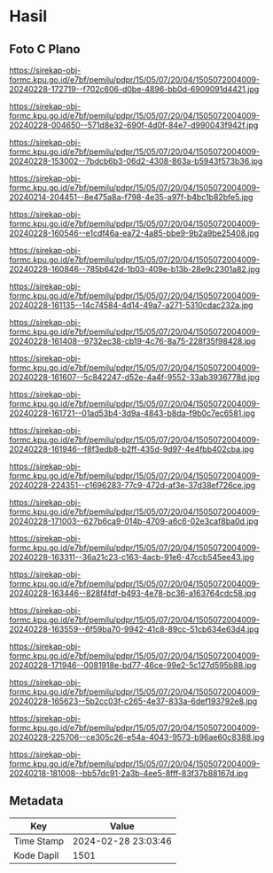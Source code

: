 # Hasil

## Foto C Plano

https://sirekap-obj-formc.kpu.go.id/e7bf/pemilu/pdpr/15/05/07/20/04/1505072004009-20240228-172719--f702c606-d0be-4896-bb0d-6909091d4421.jpg

https://sirekap-obj-formc.kpu.go.id/e7bf/pemilu/pdpr/15/05/07/20/04/1505072004009-20240228-004650--571d8e32-690f-4d0f-84e7-d990043f942f.jpg

https://sirekap-obj-formc.kpu.go.id/e7bf/pemilu/pdpr/15/05/07/20/04/1505072004009-20240228-153002--7bdcb6b3-06d2-4308-863a-b5943f573b36.jpg

https://sirekap-obj-formc.kpu.go.id/e7bf/pemilu/pdpr/15/05/07/20/04/1505072004009-20240214-204451--8e475a8a-f798-4e35-a97f-b4bc1b82bfe5.jpg

https://sirekap-obj-formc.kpu.go.id/e7bf/pemilu/pdpr/15/05/07/20/04/1505072004009-20240228-160546--e1cdf46a-ea72-4a85-bbe9-9b2a9be25408.jpg

https://sirekap-obj-formc.kpu.go.id/e7bf/pemilu/pdpr/15/05/07/20/04/1505072004009-20240228-160846--785b642d-1b03-409e-b13b-28e9c2301a82.jpg

https://sirekap-obj-formc.kpu.go.id/e7bf/pemilu/pdpr/15/05/07/20/04/1505072004009-20240228-161135--14c74584-4d14-49a7-a271-5310cdac232a.jpg

https://sirekap-obj-formc.kpu.go.id/e7bf/pemilu/pdpr/15/05/07/20/04/1505072004009-20240228-161408--9732ec38-cb19-4c76-8a75-228f35f98428.jpg

https://sirekap-obj-formc.kpu.go.id/e7bf/pemilu/pdpr/15/05/07/20/04/1505072004009-20240228-161607--5c842247-d52e-4a4f-9552-33ab3936778d.jpg

https://sirekap-obj-formc.kpu.go.id/e7bf/pemilu/pdpr/15/05/07/20/04/1505072004009-20240228-161721--01ad53b4-3d9a-4843-b8da-f9b0c7ec6581.jpg

https://sirekap-obj-formc.kpu.go.id/e7bf/pemilu/pdpr/15/05/07/20/04/1505072004009-20240228-161946--f8f3edb8-b2ff-435d-9d97-4e4fbb402cba.jpg

https://sirekap-obj-formc.kpu.go.id/e7bf/pemilu/pdpr/15/05/07/20/04/1505072004009-20240228-224351--c1696283-77c9-472d-af3e-37d38ef726ce.jpg

https://sirekap-obj-formc.kpu.go.id/e7bf/pemilu/pdpr/15/05/07/20/04/1505072004009-20240228-171003--627b6ca9-014b-4709-a6c6-02e3caf8ba0d.jpg

https://sirekap-obj-formc.kpu.go.id/e7bf/pemilu/pdpr/15/05/07/20/04/1505072004009-20240228-163311--36a21c23-c163-4acb-91e6-47ccb545ee43.jpg

https://sirekap-obj-formc.kpu.go.id/e7bf/pemilu/pdpr/15/05/07/20/04/1505072004009-20240228-163446--828f4fdf-b493-4e78-bc36-a163764cdc58.jpg

https://sirekap-obj-formc.kpu.go.id/e7bf/pemilu/pdpr/15/05/07/20/04/1505072004009-20240228-163559--6f59ba70-9942-41c8-89cc-51cb634e63d4.jpg

https://sirekap-obj-formc.kpu.go.id/e7bf/pemilu/pdpr/15/05/07/20/04/1505072004009-20240228-171946--0081918e-bd77-46ce-99e2-5c127d595b88.jpg

https://sirekap-obj-formc.kpu.go.id/e7bf/pemilu/pdpr/15/05/07/20/04/1505072004009-20240228-165623--5b2cc03f-c265-4e37-833a-6def193792e8.jpg

https://sirekap-obj-formc.kpu.go.id/e7bf/pemilu/pdpr/15/05/07/20/04/1505072004009-20240228-225706--ce305c26-e54a-4043-9573-b96ae60c8388.jpg

https://sirekap-obj-formc.kpu.go.id/e7bf/pemilu/pdpr/15/05/07/20/04/1505072004009-20240218-181008--bb57dc91-2a3b-4ee5-8fff-83f37b88167d.jpg


## Metadata

| Key        | Value               |
| ---------- | ------------------- |
| Time Stamp | 2024-02-28 23:03:46 |
| Kode Dapil | 1501                |



